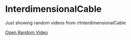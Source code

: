 # InterdimensionalCable
Just showing random videos from r/InterdimensionalCable

[Open Random Video](./index.html)
